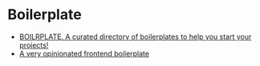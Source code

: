 # Boilerplate

- [BOILRPLATE. A curated directory of boilerplates to help you start your projects!](http://www.boilrplate.com/)
- [A very opinionated frontend boilerplate](https://ts-react-boilerplate.js.org/)
